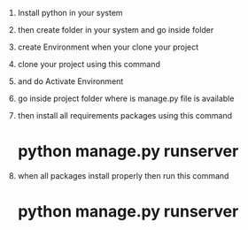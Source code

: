 1. Install python in your system
2. then create folder in your system and go inside folder
3. create Environment when your clone your project
4. clone your project 
    using this command

5.  and do Activate Environment

6. go inside project folder where is manage.py file is available

3. then install all requirements packages using this command
    
     #   python manage.py runserver

4. when all packages install properly then run this command
    # python manage.py runserver